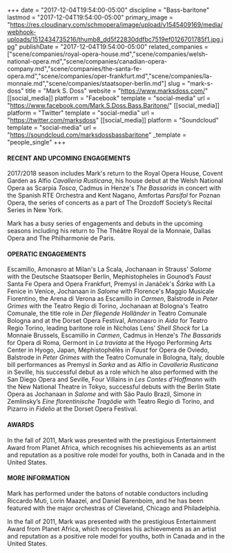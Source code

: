+++
date = "2017-12-04T19:54:00-05:00"
discipline = "Bass-baritone"
lastmod = "2017-12-04T19:54:00-05:00"
primary_image = "https://res.cloudinary.com/schmopera/image/upload/v1545409169/media/webhook-uploads/1512434735216/thumb8_dd5f22830ddfbc7519ef0126701785f1.jpg.jpg"
publishDate = "2017-12-04T19:54:00-05:00"
related_companies = ["scene/companies/royal-opera-house.md","scene/companies/welsh-national-opera.md","scene/companies/canadian-opera-company.md","scene/companies/the-santa-fe-opera.md","scene/companies/oper-frankfurt.md","scene/companies/la-monnaie.md","scene/companies/staatsoper-berlin.md"]
slug = "mark-s-doss"
title = "Mark S. Doss"
website = "https://www.marksdoss.com/"
[[social_media]]
platform = "Facebook"
template = "social-media"
url = "https://www.facebook.com/Mark.S.Doss.Bass.Baritone/"
[[social_media]]
platform = "Twitter"
template = "social-media"
url = "https://twitter.com/marksdoss"
[[social_media]]
platform = "Soundcloud"
template = "social-media"
url = "https://soundcloud.com/marksdossbassbaritone"
_template = "people_single"
+++

#### RECENT AND UPCOMING ENGAGEMENTS

2017/2018 season includes Mark's return to the Royal Opera House, Covent Garden as Alfio *Cavalleria Rusticana*, his house debut at the Welsh National Opera as Scarpia *Tosca*, Cadmus in Henze's *The Bassarids* in concert with the Spanish RTE Orchestra and Kent Nagano, Amfortas *Parsifal* for Poznan Opera, the series of concerts as a part of The Drozdoff Society’s Recital Series in New York.
 
Mark has a busy series of engagements and debuts in the upcoming seasons including his return to The Théâtre Royal de la Monnaie, Dallas Opera and The Philharmonie de Paris.

#### OPERATIC ENGAGEMENTS

Escamillo, Amonasro at Milan's La Scala, Jochanaan in Strauss' *Salome* with the Deutsche Staatsoper Berlin, Mephistopheles in Gounod’s *Faust* Santa Fe Opera and Opera Frankfurt, Premysl in Janáček's *Šárka* with La Fenice in Venice, Jochanaan in *Salome* with Florence's Maggio Musicale Fiorentino, the Arena di Verona as Escamillo in *Carmen*, Balstrode in *Peter Grimes* with the Teatro Regio di Torino, Jochanaan at Bologna's Teatro Comunale, the title role in *Der fliegende Holländer* in Teatro Comunale Bologna and at the Dorset Opera Festival, Amonasro in *Aida* for Teatro Regio Torino, leading baritone role in Nicholas Lens’ *Shell Shock* for La Monnaie Brussels, Escamillo in *Carmen*, Cadmus in Henze's *The Bassarids* for Opera di Roma, Germont in *La traviata* at the Hyogo Performing Arts Center in Hyogo, Japan,  Méphistophélès in *Faust* for Opera de Oviedo, Balstrode in *Peter Grimes* with the Teatro Comunale in Bologna, Italy, double bill performances as Premysl in *Sarka* and as Alfio in *Cavalleria Rusticana* in Seville, his successful debut as a role which he also performed with the San Diego Opera and Seville, Four Villains in *Les Contes d’Hoffmann* with the New National Theatre in Tokyo, successful debuts with the Berlin State Opera as Jochanaan in *Salome* and with São Paulo  Brazil, Simone in Zemlinsky’s *Eine florentinische Tragödie* with Teatro Regio di Torino, and Pizarro in *Fidelio* at the Dorset Opera Festival.

#### AWARDS

In the fall of 2011, Mark was presented with the prestigious Entertainment Award from Planet Africa, which recognises his achievements as an artist and reputation as a positive role model for youths, both in Canada and in the United States.

#### MORE INFORMATION
 
Mark has performed under the batons of notable conductors including Riccardo Muti, Lorin Maazel, and Daniel Barenboim, and he has been featured with the major orchestras of Cleveland, Chicago and Philadelphia.

In the fall of 2011, Mark was presented with the prestigious Entertainment Award from Planet Africa, which recognises his achievements as an artist and reputation as a positive role model for youths, both in Canada and in the United States.
